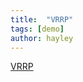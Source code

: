 ```yaml
---
title:  "VRRP"
tags: [demo]
author: hayley
---
```


[VRRP](http://www.addpac.com/addpac_kor2015/files/release-note-VRRP_Kor.pdf)
